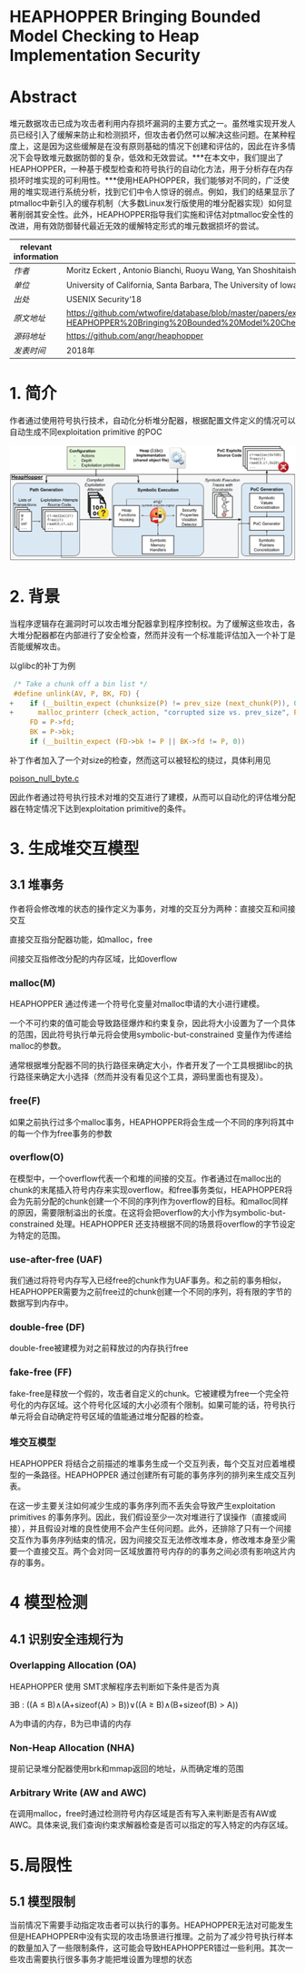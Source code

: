 # HEAPHOPPER Bringing Bounded Model Checking to Heap Implementation Security

# Abstract

堆元数据攻击已成为攻击者利用内存损坏漏洞的主要方式之一。虽然堆实现开发人员已经引入了缓解来防止和检测损坏，但攻击者仍然可以解决这些问题。在某种程度上，这是因为这些缓解是在没有原则基础的情况下创建和评估的，因此在许多情况下会导致堆元数据防御的复杂，低效和无效尝试。***在本文中，我们提出了HEAPHOPPER，一种基于模型检查和符号执行的自动化方法，用于分析存在内存损坏时堆实现的可利用性。***使用HEAPHOPPER，我们能够对不同的，广泛使用的堆实现进行系统分析，找到它们中令人惊讶的弱点。例如，我们的结果显示了ptmalloc中新引入的缓存机制（大多数Linux发行版使用的堆分配器实现）如何显著削弱其安全性。此外，HEAPHOPPER指导我们实施和评估对ptmalloc安全性的改进，用有效防御替代最近无效的缓解特定形式的堆元数据损坏的尝试。

| relevant information |                                                              |
| -------------------- | ------------------------------------------------------------ |
| *作者*               | Moritz Eckert , Antonio Bianchi, Ruoyu Wang, Yan Shoshitaishvili , Christopher Kruegel , and Giovanni Vigna |
| *单位*               | University of California, Santa Barbara, The University of Iowa, Arizona State University |
| *出处*               | USENIX Security‘18                                           |
| *原文地址*           | https://github.com/wtwofire/database/blob/master/papers/exploitation/2018-HEAPHOPPER%20Bringing%20Bounded%20Model%20Checking%20to%20Heap%20Implementation%20Security.pdf |
| *源码地址*           | https://github.com/angr/heaphopper                           |
| *发表时间*           | 2018年                                                       |

# 1. 简介

作者通过使用符号执行技术，自动化分析堆分配器，根据配置文件定义的情况可以自动生成不同exploitation primitive 的POC

![](HEAPHOPPER-Bringing-Bounded-Model-Checking-to-Heap-Implementation-Security/1.png)

# 2. 背景

当程序逻辑存在漏洞时可以攻击堆分配器拿到程序控制权。为了缓解这些攻击，各大堆分配器都在内部进行了安全检查，然而并没有一个标准能评估加入一个补丁是否能缓解攻击。

以glibc的补丁为例

```c
 /* Take a chunk off a bin list */
 #define unlink(AV, P, BK, FD) {                                            \
+    if (__builtin_expect (chunksize(P) != prev_size (next_chunk(P)), 0))      \
+      malloc_printerr (check_action, "corrupted size vs. prev_size", P, AV);  \
     FD = P->fd;                                                                      \
     BK = P->bk;                                                                      \
     if (__builtin_expect (FD->bk != P || BK->fd != P, 0))
```

补丁作者加入了一个对size的检查，然而这可以被轻松的绕过，具体利用见

[poison_null_byte.c](https://github.com/shellphish/how2heap/blob/master/glibc_2.26/poison_null_byte.c)

因此作者通过符号执行技术对堆的交互进行了建模，从而可以自动化的评估堆分配器在特定情况下达到exploitation primitive的条件。

# 3. 生成堆交互模型

## 3.1 堆事务

作者将会修改堆的状态的操作定义为事务，对堆的交互分为两种：直接交互和间接交互

直接交互指分配器功能，如malloc，free

间接交互指修改分配的内存区域，比如overflow

### malloc(M)

HEAPHOPPER 通过传递一个符号化变量对malloc申请的大小进行建模。

一个不可约束的值可能会导致路径爆炸和约束复杂，因此将大小设置为了一个具体的范围，因此符号执行单元将会使用symbolic-but-constrained 变量作为传递给malloc的参数。

通常根据堆分配器不同的执行路径来确定大小，作者开发了一个工具根据libc的执行路径来确定大小选择（然而并没有看见这个工具，源码里面也有提及）。

### free(F)

如果之前执行过多个malloc事务，HEAPHOPPER将会生成一个不同的序列将其中的每一个作为free事务的参数

### overflow(O)

在模型中，一个overflow代表一个和堆的间接的交互。作者通过在malloc出的chunk的末尾插入符号内存来实现overflow。和free事务类似，HEAPHOPPER将会为先前分配的chunk创建一个不同的序列作为overflow的目标。和malloc同样的原因，需要限制溢出的长度。在这将会把overflow的大小作为symbolic-but-constrained 处理。HEAPHOPPER 还支持根据不同的场景将overflow的字节设定为特定的范围。

### use-after-free (UAF)

我们通过将符号内存写入已经free的chunk作为UAF事务。和之前的事务相似，HEAPHOPPER需要为之前free过的chunk创建一个不同的序列，将有限的字节的数据写到内存中。

### double-free (DF)

double-free被建模为对之前释放过的内存执行free

### fake-free (FF)

fake-free是释放一个假的，攻击者自定义的chunk。它被建模为free一个完全符号化的内存区域。这个符号化区域的大小必须有个限制。如果可能的话，符号执行单元将会自动确定符号区域的值能通过堆分配器的检查。

### 堆交互模型

HEAPHOPPER 将结合之前描述的堆事务生成一个交互列表，每个交互对应着堆模型的一条路径。HEAPHOPPER 通过创建所有可能的事务序列的排列来生成交互列表。

在这一步主要关注如何减少生成的事务序列而不丢失会导致产生exploitation primitives 的事务序列。因此，我们假设至少一次对堆进行了误操作（直接或间接），并且假设对堆的良性使用不会产生任何问题。此外，还排除了只有一个间接交互作为事务序列结束的情况，因为间接交互无法修改堆本身，修改堆本身至少需要一个直接交互。两个会对同一区域放置符号内存的的事务之间必须有影响这片内存的事务。

# 4 模型检测

## 4.1 识别安全违规行为

### Overlapping Allocation (OA)

HEAPHOPPER 使用 SMT求解程序去判断如下条件是否为真

∃B : ((A ≤ B)∧(A+sizeof(A) > B))∨((A ≥ B)∧(B+sizeof(B) > A))

A为申请的内存，B为已申请的内存

### Non-Heap Allocation (NHA)

提前记录堆分配器使用brk和mmap返回的地址，从而确定堆的范围

### Arbitrary Write (AW and AWC)

在调用malloc，free时通过检测符号内存区域是否有写入来判断是否有AW或AWC。具体来说,我们查询约束求解器检查是否可以指定的写入特定的内存区域。

# 5.局限性

## 5.1 模型限制

当前情况下需要手动指定攻击者可以执行的事务。HEAPHOPPER无法对可能发生但是HEAPHOPPER中没有实现的攻击场景进行推理。之前为了减少符号执行样本的数量加入了一些限制条件，这可能会导致HEAPHOPPER错过一些利用。其次一些攻击需要执行很多事务才能把堆设置为理想的状态

















